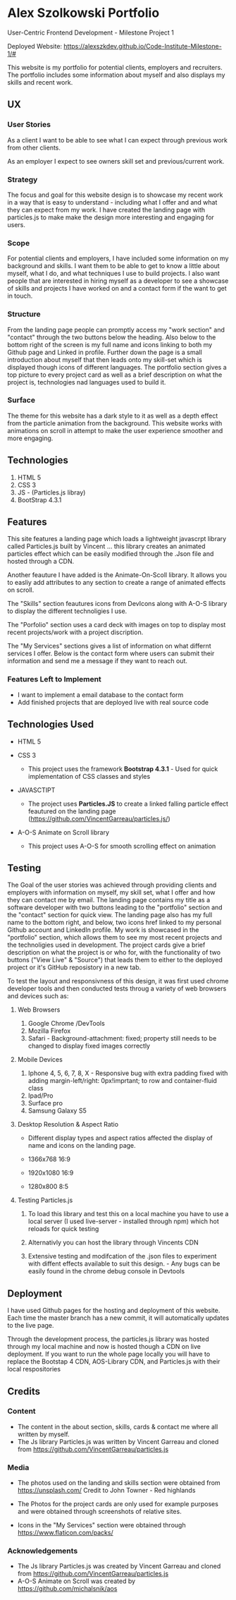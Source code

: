 # Alex Szolkowski Portfolio

User-Centric Frontend Development - Milestone Project 1

Deployed Website: https://alexszkdev.github.io/Code-Institute-Milestone-1/#

This website is my portfolio for potential clients, employers and recruiters. The portfolio includes some information about myself and also displays my skills and recent work.
 
## UX
 
### User Stories

As a client I want to be able to see what I can expect through previous work from other clients.

As an employer I expect to see owners skill set and previous/current work.

### Strategy

The focus and goal for this website design is to showcase my recent work in a way that is easy to understand - including what I offer and and what they can expect from my work. I have created the landing page with particles.js to make make the design more interesting and engaging for users.

### Scope

For potential clients and employers, I have included some information on my background and skills. I want them to be able to  get to know a little about myself, what I do, and what techniques I use to build projects. I also want people that are interested in hiring myself as a developer to see a showcase of skills and projects I have worked on and a contact form if the want to get in touch.

### Structure

From the landing page people can promptly access my "work section" and "contact" through the two buttons below the heading. Also below to the bottom right of the screen is my full name and icons linking to both my Github page and Linked in profile. Further down the page is a small introduction about myself that then leads onto my skill-set which is displayed though icons of different languages. The portfolio section gives a top picture to every project card as well as a brief description on what the project is, technologies nad languages used to build it.



### Surface

The theme for this website has a dark style to it as well as a depth effect from the particle animation from the background. This website works with animations on scroll in attempt to make the user experience smoother and more engaging.  

## Technologies

1. HTML 5
2. CSS 3
3. JS - (Particles.js libray)
4. BootStrap 4.3.1





## Features



This site features a landing page which loads a lightweight javascrpt library called Particles.js built by Vincent ... this library creates an animated particles effect which can be easily modified through the .Json file and hosted through a CDN.

Another feauture I have added is the Animate-On-Scoll library. It allows you to easliy add attributes to any section to create a range of animated effects on scroll.

The "Skills" section feautures icons from DevIcons along with A-O-S library to display the different technoligies I use. 

The "Porfolio" section uses a card deck with images on top to display most recent projects/work with a project discription. 

The "My Services" sections gives a list of information on what differnt services I offer. Below is the contact form where users can submit their information and send me a message if they want to reach out.


### Features Left to Implement
- I want to implement a email database to the contact form
- Add finished projects that are deployed live with real source code

## Technologies Used

- HTML 5

- CSS 3
    - This project uses the framework **Bootstrap 4.3.1** - Used for quick implementation of CSS classes and styles

- JAVASCTIPT
    - The project uses **Particles.JS** to create a linked falling particle effect feautured on the landing page (https://github.com/VincentGarreau/particles.js/)

- A-O-S Animate on Scroll library
    - This project uses A-O-S for smooth scrolling effect on animation


## Testing


The Goal of the user stories was achieved through providing clients and employers with information on myself, my skill set, what I offer and how they can contact me by email. The landing page contains my title as a software developer with two buttons leading to  the "portfolio" section and  the "contact" section for quick view. The landing page also has my full name to the bottom right, and below, two icons href linked to my personal Github account and LinkedIn profile. My work is showcased in the "portfolio" section, which allows them to see my most recent projects and the technoligies used in development. The project cards give a brief description on what the project is or who for, with the functionality of two buttons ("View Live" & "Source") that leads them to either to the deployed project or it's GitHub reposistory in a new tab. 


To test the layout and responsivness of this design, it was first used chrome developer tools and then conducted tests throug a variety of web browsers and devices such as: 

1. Web Browsers 
    
    1. Google Chrome /DevTools
    2. Mozilla Firefox
    3. Safari - Background-attachment: fixed; property still needs to be changed to display fixed images correctly

2. Mobile Devices
    
    1. Iphone 4, 5, 6, 7, 8, X - Responsive bug with extra padding fixed with adding margin-left/right: 0px!imprtant; to row and container-fluid class
    2. Ipad/Pro
    3. Surface pro
    4. Samsung Galaxy S5

    
3. Desktop Resolution & Aspect Ratio
    - Different display types and aspect ratios affected the display of name and icons on the landing page. 
   
    - 1366x768	16:9
    - 1920x1080 16:9
    - 1280x800	8:5
    


4. Testing Particles.js
    1. To load this library and test this on a local machine you have to use a local server (I used live-server - installed through npm) which hot reloads for quick testing 
   
    2. Alternativly you can host the library through Vincents CDN
    
    3. Extensive testing and modifcation of the .json files to experiment with diffent effects available to suit this design. - Any bugs can be easily found in the chrome debug console in Devtools




## Deployment

I have used Github pages for the hosting and deployment of this website. Each time the master branch has a new commit, it will automatically updates to the live page.

Through the development process, the particles.js library was hosted through my local machine and now is hosted though a CDN on live deployment. 
If you want to run the whole page locally you will have to replace the Bootstap 4 CDN, AOS-Library CDN, and Particles.js with their local respositories 



## Credits
 

### Content
- The content in the about section, skills, cards & contact me where all written by myself.
- The Js library Particles.js was written by Vincent Garreau and cloned from https://github.com/VincentGarreau/particles.js



### Media
- The photos used on the landing and skills section were obtained from https://unsplash.com/ 
    Credit to John Towner - Red highlands

- The Photos for the project cards are only used for example purposes and were obtained through screenshots of relative sites.

- Icons in the "My Services" section were obtained through https://www.flaticon.com/packs/

### Acknowledgements

- The Js library Particles.js was created by Vincent Garreau and cloned from https://github.com/VincentGarreau/particles.js
- A-O-S Animate on Scroll was created by https://github.com/michalsnik/aos
